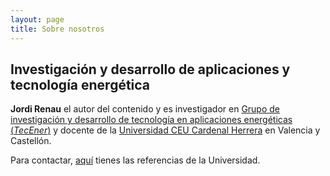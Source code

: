 ```yaml
---
layout: page
title: Sobre nosotros
---
```


## Investigación y desarrollo de aplicaciones y tecnología energética

**Jordi Renau** el autor del contenido y es investigador en <a href="https://www.uchceu.es/grupos-lineas-investigacion/grupo-de-investigacion-y-desarrollo-de-tecnologias-en-aplicaciones-energeticas-tecener" target="blanck">Grupo de investigación y desarrollo de tecnología en aplicaciones energéticas (*TecEner*)</a> y docente de la <a href='https://www.uchceu.es' target="blanck" >Universidad CEU Cardenal Herrera</a> en Valencia y Castellón.

Para contactar, <a href="https://www.uchceu.es/directorio/jordi-renau" target="blank">aquí</a> tienes las referencias de la Universidad.
